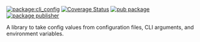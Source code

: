 [![package:cli_config](https://github.com/dart-lang/tools/actions/workflows/cli_config.yml/badge.svg)](https://github.com/dart-lang/tools/actions/workflows/cli_config.yml)
[![Coverage Status](https://coveralls.io/repos/github/dart-lang/tools/badge.svg?branch=main)](https://coveralls.io/github/dart-lang/tools?branch=main)
[![pub package](https://img.shields.io/pub/v/cli_config.svg)](https://pub.dev/packages/cli_config)
[![package publisher](https://img.shields.io/pub/publisher/cli_config.svg)](https://pub.dev/packages/cli_config/publisher)

A library to take config values from configuration files, CLI arguments, and environment variables.
